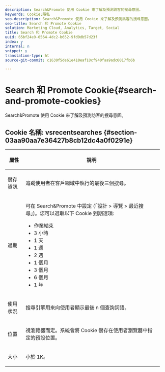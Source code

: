 ```yaml
---
description: Search&Promote 使用 Cookie 來了解及預測訪客的搜尋意圖。
keywords: Cookie;隱私
seo-description: Search&Promote 使用 Cookie 來了解及預測訪客的搜尋意圖。
seo-title: Search 和 Promote Cookie
solution: Marketing Cloud, Analytics, Target, Social
title: Search 和 Promote Cookie
uuid: 65bf24e0-0564-4dc2-b652-9fd9db57d23f
index: y
internal: n
snippet: y
translation-type: ht
source-git-commit: c1630f5de61e410eaf10cf940faa9adc6017fb6b

---
```



# Search 和 Promote Cookie{#search-and-promote-cookies}

Search&amp;Promote 使用 Cookie 來了解及預測訪客的搜尋意圖。

## Cookie 名稱: vsrecentsearches {#section-03aa90aa7e36427b8cb12dc4a0f0291e}

<table id="table_34AA90F2FFB84500A77D8F4C5008D453"> 
 <thead> 
  <tr> 
   <th colname="col1" class="entry"> <p>屬性 </p> </th> 
   <th colname="col2" class="entry"> <p>說明 </p> </th> 
  </tr> 
 </thead>
 <tbody> 
  <tr> 
   <td colname="col1"> <p>儲存資訊 </p> </td> 
   <td colname="col2"> <p> 追蹤使用者在客戶網域中執行的最後三個搜尋。 </p> </td> 
  </tr> 
  <tr> 
   <td colname="col1"> <p> 過期 </p> </td> 
   <td colname="col2"> <p>可在 Search&amp;Promote 中設定 (<span class="uicontrol">「設計</span> &gt; <span class="uicontrol">導覽</span> &gt; <span class="uicontrol">最近搜尋」</span>)。您可以選取以下 Cookie 到期選項: </p> <p> 
     <ul id="ul_28F564A6337D497699D5247F755981B8"> 
      <li id="li_6478BB5AF82341F787F92D03E277DBBB">作業結束 </li> 
      <li id="li_AF88B165365D4A63A82CB6ADD4542D66"> 3 小時 </li> 
      <li id="li_339475FBAB2248348B54073A2386819D">1 天 </li> 
      <li id="li_F30E6EF7A7FF467DB995D86AD0DF623B">1 週 </li> 
      <li id="li_77E18CF7EF8E4B24BAC5440D2B87844B">2 週 </li> 
      <li id="li_E8A5FF4C97F64BB087422B16AD1F61DB">1 個月 </li> 
      <li id="li_C170092F7E5649FE876925B58E6C8580">3 個月 </li> 
      <li id="li_08BD465A900A48BDA1283263047A33FD">6 個月 </li> 
      <li id="li_85FEDE0283F7426B9AF49C72B5089257">1 年 </li> 
     </ul> </p> </td> 
  </tr> 
  <tr> 
   <td colname="col1"> <p> 使用狀況 </p> </td> 
   <td colname="col2"> <p>搜尋引擎用來向使用者顯示最後 n 個查詢詞語。 </p> </td> 
  </tr> 
  <tr> 
   <td colname="col1"> <p> 位置 </p> </td> 
   <td colname="col2"> <p>視瀏覽器而定。系統會將 Cookie 儲存在使用者瀏覽器中指定的預設位置。 </p> </td> 
  </tr> 
  <tr> 
   <td colname="col1"> <p> 大小 </p> </td> 
   <td colname="col2"> <p>小於 1K。 </p> </td> 
  </tr> 
 </tbody> 
</table>

